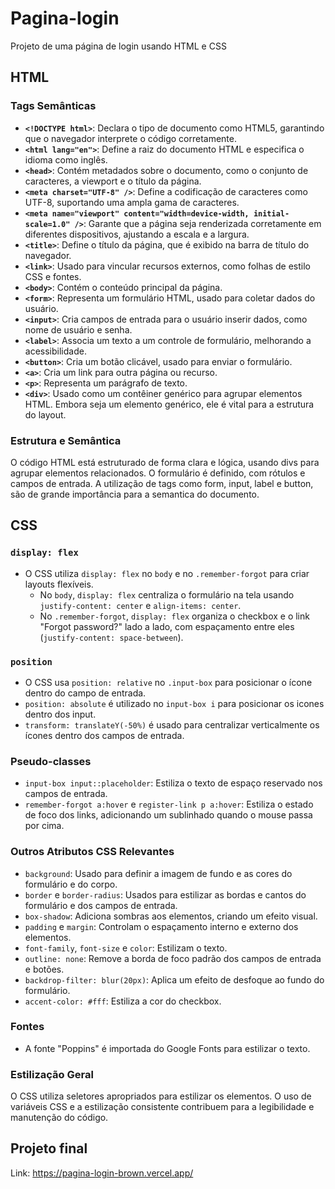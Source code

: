 # Pagina-login
Projeto de uma página de login usando HTML e CSS

## HTML

### Tags Semânticas

* **`<!DOCTYPE html>`**: Declara o tipo de documento como HTML5, garantindo que o navegador interprete o código corretamente.
* **`<html lang="en">`**: Define a raiz do documento HTML e especifica o idioma como inglês.
* **`<head>`**: Contém metadados sobre o documento, como o conjunto de caracteres, a viewport e o título da página.
* **`<meta charset="UTF-8" />`**: Define a codificação de caracteres como UTF-8, suportando uma ampla gama de caracteres.
* **`<meta name="viewport" content="width=device-width, initial-scale=1.0" />`**: Garante que a página seja renderizada corretamente em diferentes dispositivos, ajustando a escala e a largura.
* **`<title>`**: Define o título da página, que é exibido na barra de título do navegador.
* **`<link>`**: Usado para vincular recursos externos, como folhas de estilo CSS e fontes.
* **`<body>`**: Contém o conteúdo principal da página.
* **`<form>`**: Representa um formulário HTML, usado para coletar dados do usuário.
* **`<input>`**: Cria campos de entrada para o usuário inserir dados, como nome de usuário e senha.
* **`<label>`**: Associa um texto a um controle de formulário, melhorando a acessibilidade.
* **`<button>`**: Cria um botão clicável, usado para enviar o formulário.
* **`<a>`**: Cria um link para outra página ou recurso.
* **`<p>`**: Representa um parágrafo de texto.
* **`<div>`**: Usado como um contêiner genérico para agrupar elementos HTML. Embora seja um elemento genérico, ele é vital para a estrutura do layout.

### Estrutura e Semântica

O código HTML está estruturado de forma clara e lógica, usando divs para agrupar elementos relacionados. O formulário é definido, com rótulos e campos de entrada. A utilização de tags como form, input, label e button, são de grande importância para a semantica do documento.

## CSS

### `display: flex`

* O CSS utiliza `display: flex` no `body` e no `.remember-forgot` para criar layouts flexíveis.
    * No `body`, `display: flex` centraliza o formulário na tela usando `justify-content: center` e `align-items: center`.
    * No `.remember-forgot`, `display: flex` organiza o checkbox e o link "Forgot password?" lado a lado, com espaçamento entre eles (`justify-content: space-between`).

### `position`

* O CSS usa `position: relative` no `.input-box` para posicionar o ícone dentro do campo de entrada.
* `position: absolute` é utilizado no `input-box i` para posicionar os icones dentro dos input.
* `transform: translateY(-50%)` é usado para centralizar verticalmente os ícones dentro dos campos de entrada.

### Pseudo-classes

* `input-box input::placeholder`: Estiliza o texto de espaço reservado nos campos de entrada.
* `remember-forgot a:hover` e `register-link p a:hover`: Estiliza o estado de foco dos links, adicionando um sublinhado quando o mouse passa por cima.

### Outros Atributos CSS Relevantes

* `background`: Usado para definir a imagem de fundo e as cores do formulário e do corpo.
* `border` e `border-radius`: Usados para estilizar as bordas e cantos do formulário e dos campos de entrada.
* `box-shadow`: Adiciona sombras aos elementos, criando um efeito visual.
* `padding` e `margin`: Controlam o espaçamento interno e externo dos elementos.
* `font-family`, `font-size` e `color`: Estilizam o texto.
* `outline: none`: Remove a borda de foco padrão dos campos de entrada e botões.
* `backdrop-filter: blur(20px)`: Aplica um efeito de desfoque ao fundo do formulário.
* `accent-color: #fff`: Estiliza a cor do checkbox.

### Fontes

* A fonte "Poppins" é importada do Google Fonts para estilizar o texto.

### Estilização Geral

O CSS utiliza seletores apropriados para estilizar os elementos. O uso de variáveis CSS e a estilização consistente contribuem para a legibilidade e manutenção do código.

## Projeto final
Link: https://pagina-login-brown.vercel.app/
